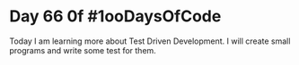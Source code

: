 # Day 66 0f #1ooDaysOfCode

<p>
Today I am learning more about Test Driven Development. I will create small programs and write some test for them.
</p>
